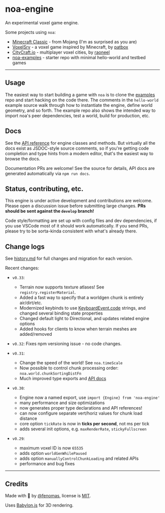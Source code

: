 
# noa-engine

An experimental voxel game engine.

Some projects using `noa`:
 * [Minecraft Classic](https://classic.minecraft.net/) - from Mojang (I'm as surprised as you are)
 * [VoxelSrv](https://github.com/Patbox/voxelsrv) - a voxel game inspired by Minecraft, by [patbox](https://github.com/Patbox)
 * [CityCraft.io](https://citycraft.io/) - multiplayer voxel cities, by [raoneel](https://github.com/raoneel)
 * [noa-examples](https://github.com/fenomas/noa-examples) - starter repo with minimal hello-world and testbed games


----

## Usage

The easiest way to start building a game with `noa` is to clone the 
[examples](https://github.com/fenomas/noa-examples) repo and start hacking 
on the code there. The comments in the `hello-world` example source walk 
through how to instantiate the engine, define world geometry, and so forth. 
The example repo also shows the intended way to import noa's 
peer dependencies, test a world, build for production, etc.


## Docs

See the [API reference](https://fenomas.github.io/noa/API/) 
for engine classes and methods. But virtually all the docs exist as
JSDOC-style source comments, so if you're getting code completion and 
type hints from a modern editor, that's the easiest way to browse the docs.

Documentation PRs are welcome! See the source for details, API docs 
are generated automatically via `npm run docs`.


## Status, contributing, etc.

This engine is under active development and contributions are welcome.
Please open a discussion issue before submitting large changes.
**PRs should be sent against the `develop` branch!**

Code style/formatting are set up with config files and dev dependencies, 
if you use VSCode most of it should work automatically. If you send PRs, 
please try to be sorta-kinda consistent with what's already there.



## Change logs

See [history.md](docs/history.md) for full changes and migration for each version.

Recent changes:

 * `v0.33`: 
   * Terrain now supports texture atlases! See `registry.registerMaterial`.
   * Added a fast way to specify that a worldgen chunk is entirely air/dirt/etc.
   * Modernized keybinds to use [KeyboardEvent.code](https://developer.mozilla.org/en-US/docs/Web/API/KeyboardEvent/code) strings, and changed several binding state properties
   * Changed default light to Directional, and updates related engine options
   * Added hooks for clients to know when terrain meshes are added/removed

 * `v0.32`: Fixes npm versioning issue - no code changes.
 * `v0.31`: 
   * Change the speed of the world! See `noa.timeScale`
   * Now possible to control chunk processing order: `noa.world.chunkSortingDistFn`
   * Much improved type exports and [API docs](https://fenomas.github.io/noa/API/) 
 * `v0.30`: 
   * Engine now a named export, use `import {Engine} from 'noa-engine'`
   * many performance and size optimizations
   * now generates proper type declarations and API references!
   * can now configure separate vert/horiz values for chunk load distance
   * core option `tickRate` is now in **ticks per second**, not ms per tick
   * adds several init options, e.g. `maxRenderRate`, `stickyFullscreen`
 * `v0.29`: 
   * maximum voxel ID is now `65535`
   * adds option `worldGenWhilePaused`
   * adds option `manuallyControlChunkLoading` and related APIs
   * performance and bug fixes


----

## Credits

Made with 🍺 by [@fenomas](https://fenomas.com), license is [MIT](LICENSE.txt).

Uses [Babylon.js](https://www.babylonjs.com/) for 3D rendering.
